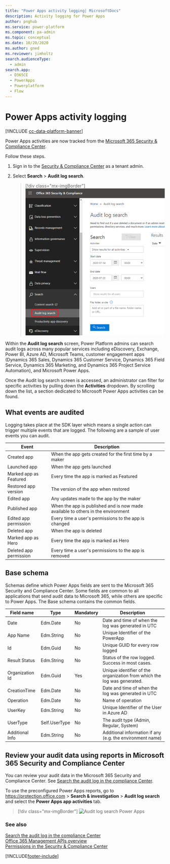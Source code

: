 ```yaml
---
title: "Power Apps activity logging| MicrosoftDocs"
description: Activity logging for Power Apps 
author: pnghub
ms.service: power-platform
ms.component: pa-admin
ms.topic: conceptual
ms.date: 10/20/2020
ms.author: gned 
ms.reviewer: jimholtz 
search.audienceType: 
  - admin
search.app:
  - D365CE
  - PowerApps
  - Powerplatform
  - Flow
---
```

# Power Apps activity logging

[!INCLUDE [cc-data-platform-banner](../includes/cc-data-platform-banner.md)]

Power Apps activities are now tracked from the [Microsoft 365 Security & Compliance Center](/microsoft-365/). 

Follow these steps.

1. Sign in to the [Security & Compliance Center](https://protection.office.com) as a tenant admin.

2. Select **Search** > **Audit log search**. 

   > [!div class="mx-imgBorder"] 
   > ![Audit log search](media/audit-log-search.png "Audit log search")

Within the **Audit log search** screen, Power Platform admins can search audit logs across many popular services including eDiscovery, Exchange, Power BI, Azure AD, Microsoft Teams, customer engagement apps (Dynamics 365 Sales, Dynamics 365 Customer Service, Dynamics 365 Field Service, Dynamics 365 Marketing, and Dynamics 365 Project Service Automation), and Microsoft Power Apps.

Once the Audit log search screen is accessed, an administrator can filter for specific activities by pulling down the **Activities** dropdown. By scrolling down the list, a section dedicated to Microsoft Power Apps activities can be found. 

## What events are audited
Logging takes place at the SDK layer which means a single action can trigger multiple events that are logged. The following are a sample of user events you can audit.

|Event  |Description  |
|---------|---------|
|Created app   |When the app gets created for the first time by a maker |
|Launched app    |When the app gets launched |
|Marked app as Featured   |Every time the app is marked as Featured|
|Restored app version   |The version of the app when restored|
|Edited app    |Any updates made to the app by the maker|
|Published app     |When the app is published and is now made available to others in the environment|
|Edited app permission  |Every time a user's permissions to the app is changed|
|Deleted app |When the app is deleted  |
|Marked app as Hero |Every time the app is marked as Hero  |
|Deleted app permission |Every time a user's permissions to the app is removed  |

## Base schema
Schemas define which Power Apps fields are sent to the Microsoft 365 Security and Compliance Center.  Some fields are common to all applications that send audit data to Microsoft 365, while others are specific to Power Apps. The Base schema contains the common fields. 

|Field name  |Type  |Mandatory  |Description  |
|---------|---------|---------|---------|
|Date     |Edm.Date|No         |Date and time of when the log was generated in UTC          |
|App Name   |Edm.String         |No         |Unique Identifier of the PowerApp        |
|Id     |Edm.Guid         |No         |Unique GUID for every row logged          |
|Result Status     |Edm.String         |No         |Status of the row logged. Success in most cases.          |
|Organization Id     |Edm.Guid         |Yes        |Unique identifier of the organization from which the log was generated.       |
|CreationTime     |Edm.Date         |No         |Date and time of when the log was generated in UTC          |
|Operation     |Edm.Date         |No         |Name of operation         |
|UserKey     |Edm.String         |No         |Unique Identifier of the User in Azure AD       |
|UserType     |Self.UserType         |No         |The audit type (Admin, Regular, System)         |
|Additional Info     |Edm.String        |No         |Additional information if any (e.g. the environment name)       |

## Review your audit data using reports in Microsoft 365 Security and Compliance Center

You can review your audit data in the Microsoft 365 Security and Compliance Center. See [Search the audit log in the compliance Center](/microsoft-365/compliance/search-the-audit-log-in-security-and-compliance?view=o365-worldwide).

To use the preconfigured Power Apps reports, go to https://protection.office.com > **Search & investigation** > **Audit log search** and select the **Power Apps app activities** tab.

> [!div class="mx-imgBorder"] 
> ![Audit log search Power Apps](media/audit-log-search-pa.png "Audit log search Power Apps")

### See also
 [Search the audit log in the compliance Center](/microsoft-365/compliance/search-the-audit-log-in-security-and-compliance?view=o365-worldwide)<br/>
 [Office 365 Management APIs overview](/office/office-365-management-api/office-365-management-apis-overview)<br/>
 [Permissions in the Security & Compliance Center](/office365/securitycompliance/permissions-in-the-security-and-compliance-center)

[!INCLUDE[footer-include](../includes/footer-banner.md)]